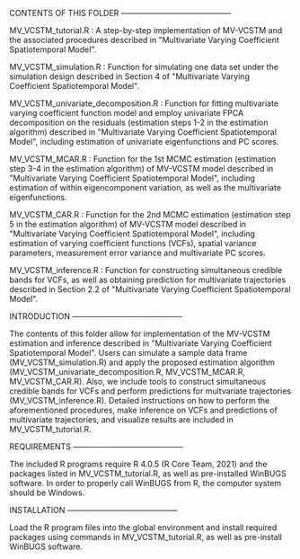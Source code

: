 CONTENTS OF THIS FOLDER ——————————————

MV_VCSTM_tutorial.R : A step-by-step implementation of MV-VCSTM and the associated procedures described in "Multivariate Varying Coefficient Spatiotemporal Model".

MV_VCSTM_simulation.R : Function for simulating one data set under the simulation design described in Section 4 of "Multivariate Varying Coefficient Spatiotemporal Model".

MV_VCSTM_univariate_decomposition.R : Function for fitting multivariate varying coefficient function model and employ univariate FPCA decomposition on the residuals (estimation steps 1-2 in the estimation algorithm) described in "Multivariate Varying Coefficient Spatiotemporal Model", including estimation of univariate eigenfunctions and PC scores.

MV_VCSTM_MCAR.R : Function for the 1st MCMC estimation (estimation step 3-4 in the estimation algorithm) of MV-VCSTM model described in "Multivariate Varying Coefficient Spatiotemporal Model", including estimation of within eigencomponent variation, as well as the multivariate eigenfunctions.

MV_VCSTM_CAR.R : Function for the 2nd MCMC estimation (estimation step 5 in the estimation algorithm) of MV-VCSTM model described in "Multivariate Varying Coefficient Spatiotemporal Model", including estimation of varying coefficient functions (VCFs), spatial variance parameters, measurement error variance and multivariate PC scores.

MV_VCSTM_inference.R : Function for constructing simultaneous credible bands for VCFs, as well as obtaining prediction for multivariate trajectories described in Section 2.2 of "Multivariate Varying Coefficient Spatiotemporal Model".

INTRODUCTION ——————————————

The contents of this folder allow for implementation of the MV-VCSTM estimation and inference described in "Multivariate Varying Coefficient Spatiotemporal Model". Users can simulate a sample data frame (MV_VCSTM_simulation.R) and apply the proposed estimation algorithm (MV_VCSTM_univariate_decomposition.R, MV_VCSTM_MCAR.R, MV_VCSTM_CAR.R). 
Also, we include tools to construct simultaneous credible bands for VCFs and perform predictions for multvariate trajectories (MV_VCSTM_inference.R). 
Detailed instructions on how to perform the aforementioned procedures, make inference on VCFs and predictions of multivariate trajectories, and visualize results are included in MV_VCSTM_tutorial.R.

REQUIREMENTS ——————————————

The included R programs require R 4.0.5 (R Core Team, 2021) and the packages listed in MV_VCSTM_tutorial.R, as well as pre-installed WinBUGS software. In order to properly call WinBUGS from R, the computer system should be Windows.

INSTALLATION ——————————————

Load the R program files into the global environment and install required packages using commands in MV_VCSTM_tutorial.R, as well as pre-install WinBUGS software.
